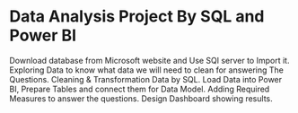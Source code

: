 # Data Analysis Project By SQL and Power BI
Download database from Microsoft website and Use SQl server to Import it.
Exploring Data to know what data we will need to clean for answering The Questions.
Cleaning & Transformation Data by SQL.
Load Data into Power BI, Prepare Tables and connect them for Data Model.
Adding Required Measures to answer the questions.
Design Dashboard showing results.
